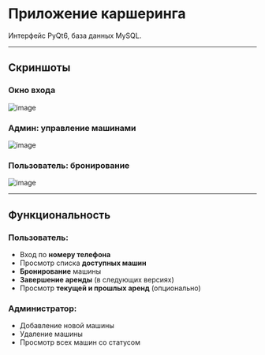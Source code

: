# Приложение каршеринга

Интерфейс PyQt6, база данных MySQL.

---

##  Скриншоты

### Окно входа
![image](https://github.com/user-attachments/assets/88667418-23cc-475c-97ea-4cc9f3d665ec)


###  Админ: управление машинами
![image](https://github.com/user-attachments/assets/ab575223-cf9c-441e-83d7-09bca47238bf)

### Пользователь: бронирование

![image](https://github.com/user-attachments/assets/50960f5e-6139-424b-aa3f-b4f7fc446d44)


---

## Функциональность

### Пользователь:
- Вход по **номеру телефона**
- Просмотр списка **доступных машин**
- **Бронирование** машины
- **Завершение аренды** (в следующих версиях)
- Просмотр **текущей и прошлых аренд** (опционально)

### Администратор:
- Добавление новой машины
- Удаление машины
- Просмотр всех машин со статусом



